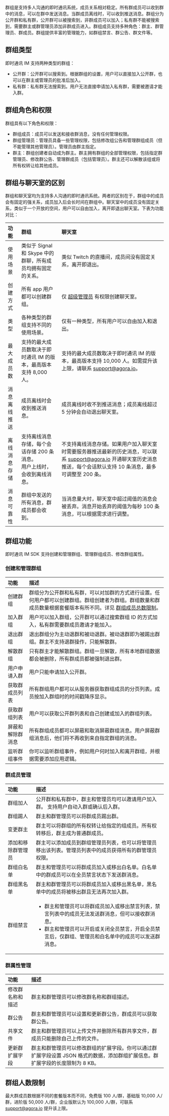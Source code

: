 群组是支持多人沟通的即时通讯系统，成员关系相对稳定。所有群成员可以收到群中的消息，可以在群中发送消息。当群成员离线时，可以收到推送消息。群组分为公开群和私有群，公开群可以被搜索到，非群成员可以加入；私有群不能被搜索到，需要群主或群管理员添加非群成员进入。群组成员支持多种角色：群主、群管理员、群成员。群组提供丰富的管理能力，如群组禁言、群公告、群文件等。

## 群组类型

即时通讯 IM 支持两种类型的群组：

- 公开群：公开群可以搜索到。根据群组的设置，用户可以直接加入公开群，也可以在群主或管理员的批准后加入。
- 私有群：私有群无法搜索到。用户无法直接申请加入私有群，需要被邀请才能入群。

## 群组角色和权限

群组具有以下角色和权限：

- 群组成员：成员可以发送和接收群消息，没有任何管理权限。
- 群组管理员：管理员具备一些管理权限，包括修改组公告和管理群组成员（但不能管理其他管理员）。管理员由群主指定。
- 群主：群组创建者自动成为群主。群主拥有群组的全部管理权限，包括指定群管理员、修改群公告、管理群成员（包括管理员）。群主还可以解散该组或将所有权转让给其他成员。

## 群组与聊天室的区别

群组和聊天室均为支持多人沟通的即时通讯系统。两者的区别在于，群组中的成员会有固定的强关系，成员加入后会长时间在群组中。聊天室中的成员没有固定关系，类似于一个开放的空间，用户可以自由加入，离开即退出聊天室。下表为功能对比：

| 功能         | 群组                                                         | 聊天室                                                       |
| :----------- | :----------------------------------------------------------- | :----------------------------------------------------------- |
| 使用场景     | 类似于 Signal 和 Skype 中的群聊，所有成员均拥有固定的关系。  | 类似 Twitch 的直播间，成员间没有固定关系，离开即退出。     |
| 创建方式 | 所有 app 用户都可以创建群组。   | 仅 [超级管理员](./agora_chat_restful_chatroom_superadmin?platform=RESTful) 有权限创建聊天室。  |
| 类型 | 各种类型的群组支持不同的使用场景。 | 仅有一种类型，所有用户可以自由加入和退出。      |
| 最大成员数   | 支持的最大成员数取决于即时通讯 IM 的版本，最高版本支持 8,000 人。        | 支持的最大成员数取决于即时通讯 IM 的版本，最高版本支持 10,000 人。如需提升该上限，请联系 [support@agora.io](support@agora.io)。 |
| 消息离线推送 | 成员离线时会收到推送消息。                                   | 成员离线时收不到推送消息；成员离线超过 5 分钟会自动退出聊天室。                                  |
| 离线消息存储 | 支持离线消息存储，每个会话存储 200 条消息。<br/>用户上线时，会收到离线消息。 | 不支持离线消息存储。如果用户加入聊天室时需要服务器推送最新的历史消息，可以联系 [support@agora.io](support@agora.io) 开通聊天室历史消息推送，每个会话默认支持 10 条消息，最多可调整至 200 条。 |
| 消息可靠性   | 群组中发送的所有消息，群成员都会收到。        | 当消息量大时，聊天室中超过阈值的消息会被丢弃。消息开始丢弃的阈值为每秒 100 条消息，可以根据需求进行调整。 |

## 群组功能

即时通讯 IM SDK 支持创建和管理群组、管理群组成员、修改群组属性。

### 创建和管理群组

| 功能               | 描述                                                         |
| :----------------- | :----------------------------------------------------------- |
| 创建群组           | 群组分为公开群和私有群，可以对加群的方式进行设置。任何用户都可以创建群组。群组创建者为群组。群组数量和群成员数量根据套餐版本有所不同。详见 [群组成员总数限制](./limitations)。 |
| 加入群组           | 用户可以加入群组，公开群可以通过搜索群组 ID 的方式加入，私有群需要群成员邀请才能加入。 |
| 退出群组           | 退出群组分为主动退群和被动退群。被动退群即为被踢出群组。群主不支持退群操作，只能解散群。 |
| 解散群组           | 只有群主才能解散群组。群组一旦解散，所有本地群组数据都会被删除，所有群成员都被强制退出群。 |
| 用户申请入群       | 用户只能申请加入公开群。             |
| 获取群成员列表     | 所有群组用户都可以从服务器获取群组成员的分页列表。成员按加入群组时的时间戳降序显示。 |
| 获取群组列表       | 用户可以获取公开群列表和自己创建或加入的群组列表。 |
| 屏蔽和解除群消息   | 所有群组成员都可以屏蔽和取消屏蔽群组消息。用户屏蔽群组消息后，他们将不再收到来自指定群组的消息。 |
| 监听群组事件       | 你可以监听群组事件，例如用户何时加入和离开群组，并根据需要添加应用逻辑。 |

### 群成员管理

| 功能                   | 描述          |
| :--------------------- | :---------------------------------- |
| 群组加人               | 公开群和私有群中，群主和管理员均可以邀请用户加入群。 支持用户自动入群或确认后入群。 |
| 群组踢人               | 群主和群管理员可以将群成员踢出群。  |
| 变更群主               | 群主可以将群组的所有权转让给指定的组成员。所有权转移后，群主成为普通群成员。 |
| 添加和移除群管理员 | 群主可以添加成员到群组管理员列表，也可以将管理员移出该列表。管理员列表中的成员获得所有的群管理员权限。 |
| 群组白名单             | 群主和管理员可以将群成员加入或移出白名单。白名单中的群成员可以在全员禁言状态下发送群消息。 |
| 群组黑名单             | 群主和群管理员可以将群成员加入或移出黑名单，黑名单中的成员将被移出群且无法再次加入群。 |
| 群组禁言               | <ul><li>群主和管理员可以将群成员加入或移出禁言列表，禁言列表中的成员无法发送群消息，但可以接收群消息。</li><li>群主和管理员可以开启或关闭全员禁言，开启全员禁言后，仅群组、管理员和白名单中的成员可以发送群消息。</li></ul> |

### 群属性管理

| 功能             | 描述                                                         |
| :--------------- | :----------------------------------------------------------- |
| 修改群名称和描述 | 群主和群管理员可以修改群名称和群组描述。                     |
| 群公告           | 群主和群管理员可以设置和更新群公告，群成员可以获取群公告。   |
| 共享文件         | 群主和群管理员可以上传文件并删除所有群共享文件，群成员只能删除自己上传的文件。 |
| 更新群扩展字段   | 群主和群管理员可以修改群组的扩展字段。你可以通过群扩展字段设置 JSON 格式的数据，添加群组扩展信息。群扩展字段的长度限制为 8 KB。 |

## 群组人数限制

最大群成员数根据不同的套餐版本而不同，免费版 100 人/群，基础版 10,000 人/群，进阶版 50,000 人/群，企业版默认为 100,000 人/群，可联系 [support@agora.io](support@agora.io) 提升该上限。